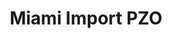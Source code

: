 ---
title: "Miami Import PZO"
url: /ciudad-guayana-puerto-ordaz/miami-import-pzo/
shop: Kramladen
---